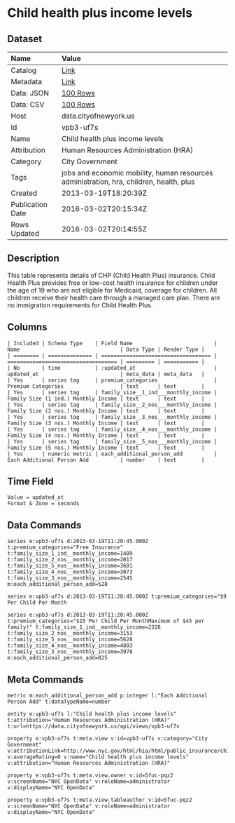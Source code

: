 # Child health plus income levels

## Dataset

| Name | Value |
| :--- | :---- |
| Catalog | [Link](https://catalog.data.gov/dataset/child-health-plus-income-levels-2e8d3) |
| Metadata | [Link](https://data.cityofnewyork.us/api/views/vpb3-uf7s) |
| Data: JSON | [100 Rows](https://data.cityofnewyork.us/api/views/vpb3-uf7s/rows.json?max_rows=100) |
| Data: CSV | [100 Rows](https://data.cityofnewyork.us/api/views/vpb3-uf7s/rows.csv?max_rows=100) |
| Host | data.cityofnewyork.us |
| Id | vpb3-uf7s |
| Name | Child health plus income levels |
| Attribution | Human Resources Administration (HRA) |
| Category | City Government |
| Tags | jobs and economic mobility, human resources administration, hra, children, health, plus |
| Created | 2013-03-19T18:20:39Z |
| Publication Date | 2016-03-02T20:15:34Z |
| Rows Updated | 2016-03-02T20:14:55Z |

## Description

This table represents details of CHP (Child Health Plus) insurance. Child Health Plus provides free or low-cost health insurance for children under the age of 19 who are not eligible for Medicaid, coverage for children. All children receive their health care through a managed care plan. There are no immigration requirements for Child Health Plus.

## Columns

```ls
| Included | Schema Type    | Field Name                          | Name                                | Data Type | Render Type |
| ======== | ============== | =================================== | =================================== | ========= | =========== |
| No       | time           | :updated_at                         | updated_at                          | meta_data | meta_data   |
| Yes      | series tag     | premium_categories                  | Premium Categories                  | text      | text        |
| Yes      | series tag     | family_size__1_ind___monthly_income | Family Size (1 ind.) Monthly Income | text      | text        |
| Yes      | series tag     | family_size__2_nos___monthly_income | Family Size (2 nos.) Monthly Income | text      | text        |
| Yes      | series tag     | family_size__3_nos___monthly_income | Family Size (3 nos.) Monthly Income | text      | text        |
| Yes      | series tag     | family_size__4_nos___monthly_income | Family Size (4 nos.) Monthly Income | text      | text        |
| Yes      | series tag     | family_size__5_nos___monthly_income | Family Size (5 nos.) Monthly Income | text      | text        |
| Yes      | numeric metric | each_additional_person_add          | Each Additional Person Add          | number    | text        |
```

## Time Field

```ls
Value = updated_at
Format & Zone = seconds
```

## Data Commands

```ls
series e:vpb3-uf7s d:2013-03-19T11:20:45.000Z t:premium_categories="Free Insurance" t:family_size_1_ind__monthly_income=1489 t:family_size_2_nos__monthly_income=2017 t:family_size_5_nos__monthly_income=3601 t:family_size_4_nos__monthly_income=3073 t:family_size_3_nos__monthly_income=2545 m:each_additional_person_add=528

series e:vpb3-uf7s d:2013-03-19T11:20:45.000Z t:premium_categories="$9 Per Child Per Month

series e:vpb3-uf7s d:2013-03-19T11:20:45.000Z t:premium_categories="$15 Per Child Per MonthMaximum of $45 per family)" t:family_size_1_ind__monthly_income=2328 t:family_size_2_nos__monthly_income=3153 t:family_size_5_nos__monthly_income=5628 t:family_size_4_nos__monthly_income=4803 t:family_size_3_nos__monthly_income=3978 m:each_additional_person_add=825
```

## Meta Commands

```ls
metric m:each_additional_person_add p:integer l:"Each Additional Person Add" t:dataTypeName=number

entity e:vpb3-uf7s l:"Child health plus income levels" t:attribution="Human Resources Administration (HRA)" t:url=https://data.cityofnewyork.us/api/views/vpb3-uf7s

property e:vpb3-uf7s t:meta.view v:id=vpb3-uf7s v:category="City Government" v:attributionLink=http://www.nyc.gov/html/hia/html/public_insurance/children.shtml v:averageRating=0 v:name="Child health plus income levels" v:attribution="Human Resources Administration (HRA)"

property e:vpb3-uf7s t:meta.view.owner v:id=5fuc-pqz2 v:screenName="NYC OpenData" v:roleName=administrator v:displayName="NYC OpenData"

property e:vpb3-uf7s t:meta.view.tableauthor v:id=5fuc-pqz2 v:screenName="NYC OpenData" v:roleName=administrator v:displayName="NYC OpenData"
```